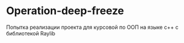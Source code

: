 # Operation-deep-freeze
Попытка реализации проекта для курсовой по ООП на языке с++ с библиотекой Raylib
